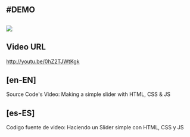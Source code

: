 #DEMO
  ----
  <img src='https://raw.github.com/ninjacode/Simple-Slider-Fluid/master/demo.png'></img>
  ----

Video URL
---------
<http://youtu.be/0hZ2TJWtKgk>

[en-EN]
-------
Source Code's Video: Making a simple slider with HTML, CSS & JS

[es-ES]
------
Codigo fuente de video: Haciendo un Slider simple con HTML, CSS y JS



